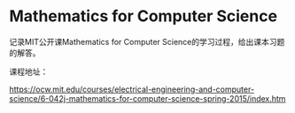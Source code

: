 # Mathematics for Computer Science

记录MIT公开课Mathematics for Computer Science的学习过程，给出课本习题的解答。



课程地址：

https://ocw.mit.edu/courses/electrical-engineering-and-computer-science/6-042j-mathematics-for-computer-science-spring-2015/index.htm